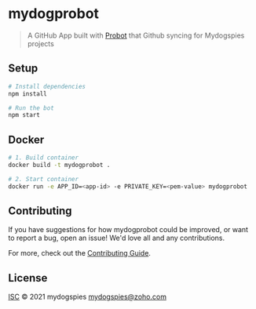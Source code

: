 # mydogprobot

> A GitHub App built with [Probot](https://github.com/probot/probot) that Github syncing for Mydogspies projects

## Setup

```sh
# Install dependencies
npm install

# Run the bot
npm start
```

## Docker

```sh
# 1. Build container
docker build -t mydogprobot .

# 2. Start container
docker run -e APP_ID=<app-id> -e PRIVATE_KEY=<pem-value> mydogprobot
```

## Contributing

If you have suggestions for how mydogprobot could be improved, or want to report a bug, open an issue! We'd love all and any contributions.

For more, check out the [Contributing Guide](CONTRIBUTING.md).

## License

[ISC](LICENSE) © 2021 mydogspies <mydogspies@zoho.com>
